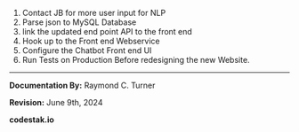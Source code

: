 1. Contact JB for more user input for NLP
2. Parse json to MySQL Database
3. link the updated end point API to the front end
4. Hook up to the Front end Webservice
5. Configure the Chatbot Front end UI
6. Run Tests on Production Before redesigning the new Website.




---

**Documentation By:** Raymond C. Turner

**Revision:** June 9th, 2024

**codestak.io**